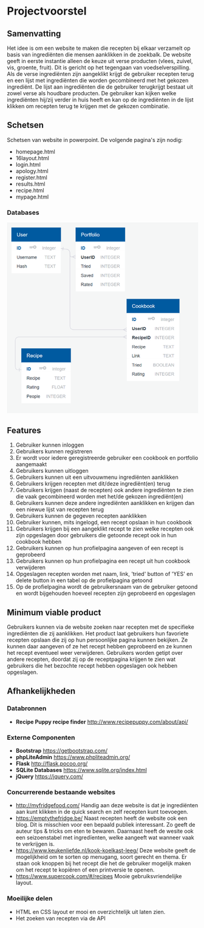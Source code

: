 # Projectvoorstel
## Samenvatting
Het idee is om een website te maken die recepten bij elkaar verzamelt op basis van ingrediënten die mensen aanklikken in de zoekbalk. De website geeft in eerste instantie alleen de keuze uit verse producten (vlees, zuivel, vis, groente, fruit). Dit is gericht op het tegengaan van voedselverspilling. Als de verse ingrediënten zijn aangeklikt krijgt de gebruiker recepten terug en een lijst met ingrediënten die worden gecombineerd met het gekozen ingrediënt. De lijst aan ingrediënten die de gebruiker terugkrijgt bestaat uit zowel verse als houdbare producten. De gebruiker kan kijken welke ingrediënten hij/zij verder in huis heeft en kan op de ingrediënten in de lijst klikken om recepten terug te krijgen met de gekozen combinatie.

## Schetsen
Schetsen van website in powerpoint. De volgende pagina's zijn nodig:
-   homepage.html
-   16layout.html
-   login.html
-   apology.html
-   register.html
-   results.html
-   recipe.html
-   mypage.html
### Databases
![](https://github.com/taliafawzy/16/blob/master/databases.PNG)

## Features
1. Gebruiker kunnen inloggen
2. Gebruikers kunnen registreren
3. Er wordt voor iedere geregistreerde gebruiker een cookbook en portfolio aangemaakt
4. Gebruikers kunnen uitloggen
5. Gebruikers kunnen uit een uitvouwmenu ingrediënten aanklikken
6. Gebruikers krijgen recepten met dit/deze ingrediënt(en) terug
7. Gebruikers krijgen (naast de recepten) ook andere ingrediënten te zien die vaak gecombineerd worden met het/de gekozen ingrediënt(en)
8. Gebruikers kunnen deze andere ingrediënten aanklikken en krijgen dan een niewue lijst van recepten terug
9. Gebruikers kunnen de gegeven recepten aanklikken
10. Gebruiker kunnen, mits ingelogd, een recept opslaan in hun cookbook
11. Gebruikers krijgen bij een aangeklikt recept te zien welke recepten ook zijn opgeslagen door gebruikers die getoonde recept ook in hun cookbook hebben
12. Gebruikers kunnen op hun profielpagina aangeven of een recept is geprobeerd
13. Gebruikers kunnen op hun profielpagina een recept uit hun cookbook verwijderen
14. Opgeslagen recepten worden met naam, link, 'tried' button of 'YES' en delete button in een tabel op de profielpagina getoond
15. Op de profielpagina wordt de gebruikersnaam van de gebruiker getoond en wordt bijgehouden hoeveel recepten zijn geprobeerd en opgeslagen


## Minimum viable product
Gebruikers kunnen via de website zoeken naar recepten met de specifieke ingrediënten die zij aanklikken. Het product laat gebruikers hun favoriete recepten opslaan die zij op hun persoonlijke pagina kunnen bekijken. Ze kunnen daar aangeven of ze het recept hebben geprobeerd en ze kunnen het recept eventueel weer verwijderen. Gebruikers worden getipt over andere recepten, doordat zij op de receptpagina krijgen te zien wat gebruikers die het bezochte recept hebben opgeslagen ook hebben opgeslagen.
## Afhankelijkheden
### Databronnen
- **Recipe Puppy recipe finder**
http://www.recipepuppy.com/about/api/

### Externe Componenten
- **Bootstrap**
https://getbootstrap.com/
- **phpLiteAdmin**
https://www.phpliteadmin.org/
- **Flask**
http://flask.pocoo.org/
- **SQLite Databases**
https://www.sqlite.org/index.html
- **jQuery**
https://jquery.com/


### Concurrerende bestaande websites
- http://myfridgefood.com/
Handig aan deze website is dat je ingrediënten aan kunt klikken in de quick search en zelf recepten kunt toevoegen.
- https://emptythefridge.be/
Naast recepten heeft de website ook een blog. Dit is misschien voor een bepaald publiek interessant. Zo geeft de auteur tips & tricks om eten te bewaren. Daarnaast heeft de wesite ook een seizoenstabel met ingredïenten, welke aangeeft wat wanneer vaak te verkrijgen is.
- https://www.keukenliefde.nl/kook-koelkast-leeg/
Deze website geeft de mogelijkheid om te sorten op menugang, soort gerecht en thema. Er staan ook knoppen bij het recept die het de gebruiker mogelijk maken om het recept te kopiëren of een printversie te openen.
- https://www.supercook.com/#/recipes
Mooie gebruiksvriendelijke layout.

### Moeilijke delen
- HTML en CSS layout er mooi en overzichtelijk uit laten zien.
- Het zoeken van recepten via de API
